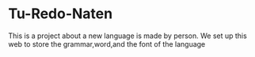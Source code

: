 # Tu-Redo-Naten
This is a project about a new language is made by person.
We set up this web to store the grammar,word,and the font of the language
